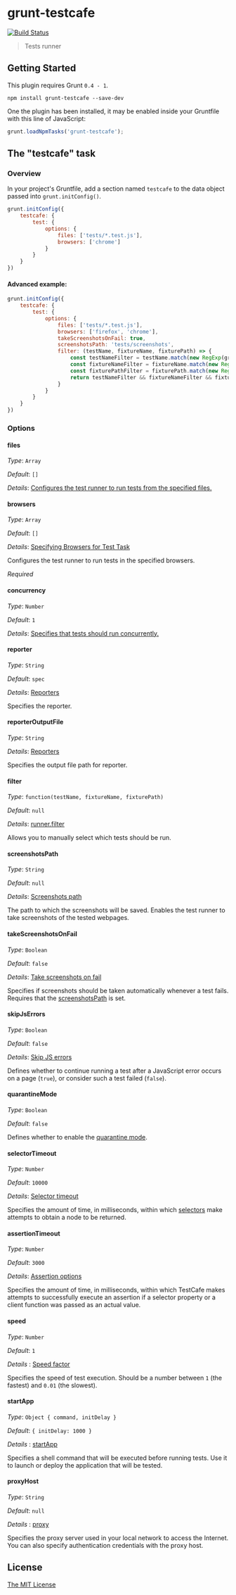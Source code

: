 # grunt-testcafe

[![Build Status](https://travis-ci.org/crudo/grunt-testcafe.svg?branch=master)](https://travis-ci.org/crudo/grunt-testcafe)

>Tests runner

## Getting Started
This plugin requires Grunt `0.4 - 1`.

```shell
npm install grunt-testcafe --save-dev
```

One the plugin has been installed, it may be enabled inside your Gruntfile with this line of JavaScript:

```js
grunt.loadNpmTasks('grunt-testcafe');
```

## The "testcafe" task

### Overview
In your project's Gruntfile, add a section named `testcafe` to the data object passed into `grunt.initConfig()`.

```js
grunt.initConfig({
    testcafe: {
        test: {
            options: {
                files: ['tests/*.test.js'],
                browsers: ['chrome']
            }
        }
    }
})
```

#### Advanced example:

```js
grunt.initConfig({
    testcafe: {
        test: {
            options: {
                files: ['tests/*.test.js'],
                browsers: ['firefox', 'chrome'],
                takeScreenshotsOnFail: true,
                screenshotsPath: 'tests/screenshots',
                filter: (testName, fixtureName, fixturePath) => {
                    const testNameFilter = testName.match(new RegExp(grunt.option('testName')));
                    const fixtureNameFilter = fixtureName.match(new RegExp(grunt.option('fixtureName')));
                    const fixturePathFilter = fixturePath.match(new RegExp(grunt.option('fixturePath')));
                    return testNameFilter && fixtureNameFilter && fixturePathFilter;
                }
            }
        }
    }
})
```

### Options

#### files

*Type*: `Array`

*Default*: `[]`

*Details*: [Configures the test runner to run tests from the specified files.](http://devexpress.github.io/testcafe/documentation/using-testcafe/programming-interface/runner.html#src)

#### browsers

*Type*: `Array`

*Default*: `[]`

*Details*: [Specifying Browsers for Test Task](https://devexpress.github.io/testcafe/documentation/using-testcafe/common-concepts/browser-support.html#specifying-browsers-for-test-task)

Configures the test runner to run tests in the specified browsers.

*Required*

#### concurrency

*Type*: `Number`

*Default*: `1`

*Details*: [Specifies that tests should run concurrently.](http://devexpress.github.io/testcafe/documentation/using-testcafe/command-line-interface.html#-c-n---concurrency-n)


#### reporter

*Type*: `String`

*Default*: `spec`

*Details*: [Reporters](https://devexpress.github.io/testcafe/documentation/using-testcafe/common-concepts/reporters.html)

Specifies the reporter.

#### reporterOutputFile

*Type*: `String`

*Details*: [Reporters](http://devexpress.github.io/testcafe/documentation/using-testcafe/programming-interface/runner.html#saving-the-report-to-a-file)

Specifies the output file path for reporter.

#### filter

*Type*: `function(testName, fixtureName, fixturePath)`

*Default*: `null`

*Details*: [runner.filter](https://devexpress.github.io/testcafe/documentation/using-testcafe/programming-interface/runner.html#filter)

Allows you to manually select which tests should be run.

#### screenshotsPath

*Type*: `String`

*Default*: `null`

*Details*: [Screenshots path](http://devexpress.github.io/testcafe/documentation/using-testcafe/command-line-interface.html#-s-path---screenshots-path)

The path to which the screenshots will be saved. Enables the test runner to take screenshots of the tested webpages.

#### takeScreenshotsOnFail

*Type*: `Boolean`

*Default*: `false`

*Details*: [Take screenshots on fail](http://devexpress.github.io/testcafe/documentation/using-testcafe/command-line-interface.html#-s---screenshots-on-fails)

Specifies if screenshots should be taken automatically whenever a test fails. Requires that the [screenshotsPath](#screenshotsPath) is set.

#### skipJsErrors

*Type*: `Boolean`

*Default*: `false`

*Details*: [Skip JS errors](http://devexpress.github.io/testcafe/documentation/using-testcafe/command-line-interface.html#-e---skip-js-errors)

Defines whether to continue running a test after a JavaScript error occurs on a page (`true`), or consider such a test failed (`false`).

#### quarantineMode

*Type*: `Boolean`

*Default*: `false`

Defines whether to enable the [quarantine mode](https://devexpress.github.io/testcafe/documentation/using-testcafe/programming-interface/runner.html#quarantine-mode).

#### selectorTimeout

*Type*: `Number`

*Default*: `10000`

*Details*: [Selector timeout](http://devexpress.github.io/testcafe/documentation/test-api/selecting-page-elements/selectors.html#selector-timeout)

Specifies the amount of time, in milliseconds, within which [selectors](https://devexpress.github.io/testcafe/documentation/test-api/selecting-page-elements/selectors.html) make attempts to obtain a node to be returned.

#### assertionTimeout

*Type*: `Number`

*Default*: `3000`

*Details*: [Assertion options](http://devexpress.github.io/testcafe/documentation/test-api/assertions/#assertion-options)

Specifies the amount of time, in milliseconds, within which TestCafe makes attempts to successfully execute an assertion if a selector property or a client function was passed as an actual value.

#### speed

*Type*: `Number`

*Default*: `1`

*Details* : [Speed factor](http://devexpress.github.io/testcafe/documentation/using-testcafe/command-line-interface.html#--speed-factor)

Specifies the speed of test execution. Should be a number between `1` (the fastest) and `0.01` (the slowest).

#### startApp

*Type*: `Object { command, initDelay }`

*Default*: `{ initDelay: 1000 }`

*Details* : [startApp](http://devexpress.github.io/testcafe/documentation/using-testcafe/programming-interface/runner.html#startapp)

Specifies a shell command that will be executed before running tests. Use it to launch or deploy the application that will be tested.

#### proxyHost

*Type*: `String`

*Default*: `null`

*Details* : [proxy](https://devexpress.github.io/testcafe/documentation/using-testcafe/command-line-interface.html#--proxy-host)

Specifies the proxy server used in your local network to access the Internet. You can also specify authentication credentials with the proxy host.

## License

[The MIT License](LICENSE.txt)
